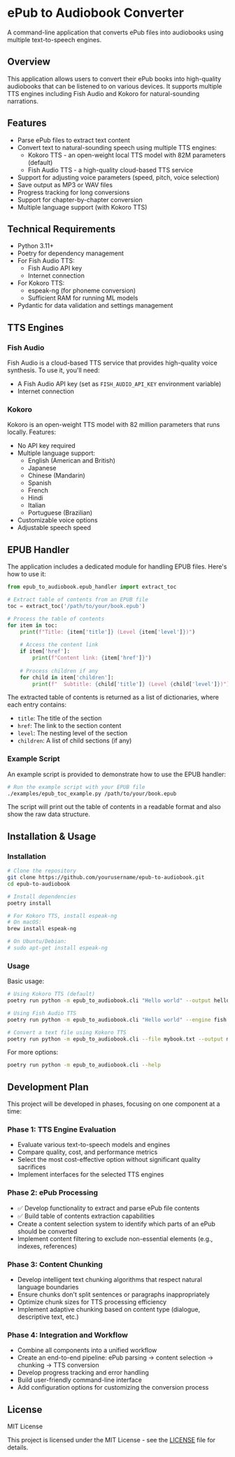 # ePub to Audiobook Converter

A command-line application that converts ePub files into audiobooks using multiple text-to-speech engines.

## Overview

This application allows users to convert their ePub books into high-quality audiobooks that can be listened to on various devices. It supports multiple TTS engines including Fish Audio and Kokoro for natural-sounding narrations.

## Features

- Parse ePub files to extract text content
- Convert text to natural-sounding speech using multiple TTS engines:
  - Kokoro TTS - an open-weight local TTS model with 82M parameters (default)
  - Fish Audio TTS - a high-quality cloud-based TTS service
- Support for adjusting voice parameters (speed, pitch, voice selection)
- Save output as MP3 or WAV files
- Progress tracking for long conversions
- Support for chapter-by-chapter conversion
- Multiple language support (with Kokoro TTS)

## Technical Requirements

- Python 3.11+
- Poetry for dependency management
- For Fish Audio TTS:
  - Fish Audio API key
  - Internet connection
- For Kokoro TTS:
  - espeak-ng (for phoneme conversion)
  - Sufficient RAM for running ML models
- Pydantic for data validation and settings management

## TTS Engines

### Fish Audio

Fish Audio is a cloud-based TTS service that provides high-quality voice synthesis. To use it, you'll need:
- A Fish Audio API key (set as `FISH_AUDIO_API_KEY` environment variable)
- Internet connection

### Kokoro

Kokoro is an open-weight TTS model with 82 million parameters that runs locally. Features:
- No API key required
- Multiple language support:
  - English (American and British)
  - Japanese
  - Chinese (Mandarin)
  - Spanish
  - French
  - Hindi
  - Italian
  - Portuguese (Brazilian)
- Customizable voice options
- Adjustable speech speed

## EPUB Handler

The application includes a dedicated module for handling EPUB files. Here's how to use it:

```python
from epub_to_audiobook.epub_handler import extract_toc

# Extract table of contents from an EPUB file
toc = extract_toc('/path/to/your/book.epub')

# Process the table of contents
for item in toc:
    print(f"Title: {item['title']} (Level {item['level']})")
    
    # Access the content link
    if item['href']:
        print(f"Content link: {item['href']}")
    
    # Process children if any
    for child in item['children']:
        print(f"  Subtitle: {child['title']} (Level {child['level']})")
```

The extracted table of contents is returned as a list of dictionaries, where each entry contains:
- `title`: The title of the section
- `href`: The link to the section content
- `level`: The nesting level of the section
- `children`: A list of child sections (if any)

### Example Script

An example script is provided to demonstrate how to use the EPUB handler:

```bash
# Run the example script with your EPUB file
./examples/epub_toc_example.py /path/to/your/book.epub
```

The script will print out the table of contents in a readable format and also show the raw data structure.

## Installation & Usage

### Installation

```bash
# Clone the repository
git clone https://github.com/yourusername/epub-to-audiobook.git
cd epub-to-audiobook

# Install dependencies
poetry install

# For Kokoro TTS, install espeak-ng
# On macOS:
brew install espeak-ng

# On Ubuntu/Debian:
# sudo apt-get install espeak-ng
```

### Usage

Basic usage:

```bash
# Using Kokoro TTS (default)
poetry run python -m epub_to_audiobook.cli "Hello world" --output hello.wav

# Using Fish Audio TTS
poetry run python -m epub_to_audiobook.cli "Hello world" --engine fish --output hello.wav

# Convert a text file using Kokoro TTS
poetry run python -m epub_to_audiobook.cli --file mybook.txt --output mybook.mp3 --format mp3 --voice af_heart
```

For more options:

```bash
poetry run python -m epub_to_audiobook.cli --help
```

## Development Plan

This project will be developed in phases, focusing on one component at a time:

### Phase 1: TTS Engine Evaluation
- Evaluate various text-to-speech models and engines
- Compare quality, cost, and performance metrics
- Select the most cost-effective option without significant quality sacrifices
- Implement interfaces for the selected TTS engines

### Phase 2: ePub Processing
- ✅ Develop functionality to extract and parse ePub file contents
- ✅ Build table of contents extraction capabilities
- Create a content selection system to identify which parts of an ePub should be converted
- Implement content filtering to exclude non-essential elements (e.g., indexes, references)

### Phase 3: Content Chunking
- Develop intelligent text chunking algorithms that respect natural language boundaries
- Ensure chunks don't split sentences or paragraphs inappropriately
- Optimize chunk sizes for TTS processing efficiency
- Implement adaptive chunking based on content type (dialogue, descriptive text, etc.)

### Phase 4: Integration and Workflow
- Combine all components into a unified workflow
- Create an end-to-end pipeline: ePub parsing → content selection → chunking → TTS conversion
- Develop progress tracking and error handling
- Build user-friendly command-line interface
- Add configuration options for customizing the conversion process

## License

MIT License

This project is licensed under the MIT License - see the [LICENSE](LICENSE) file for details.
